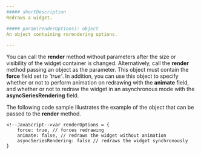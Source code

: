 ```yaml
---
##### shortDescription
Redraws a widget.

##### param(renderOptions): object
An object containing rerendering options.

---
```

You can call the **render** method without parameters after the size or visibility of the widget container is changed. Alternatively, call the **render** method passing an object as the parameter. This object must contain the **force** field set to *'true'*. In addition, you can use this object to specify whether or not to perform animation on redrawing with the **animate** field, and whether or not to redraw the widget in an asynchronous mode with the **asyncSeriesRendering** field.

The following code sample illustrates the example of the object that can be passed to the **render** method.

    <!--JavaScript-->var renderOptions = {
        force: true, // forces redrawing
        animate: false, // redraws the widget without animation
        asyncSeriesRendering: false // redraws the widget synchronously
    }